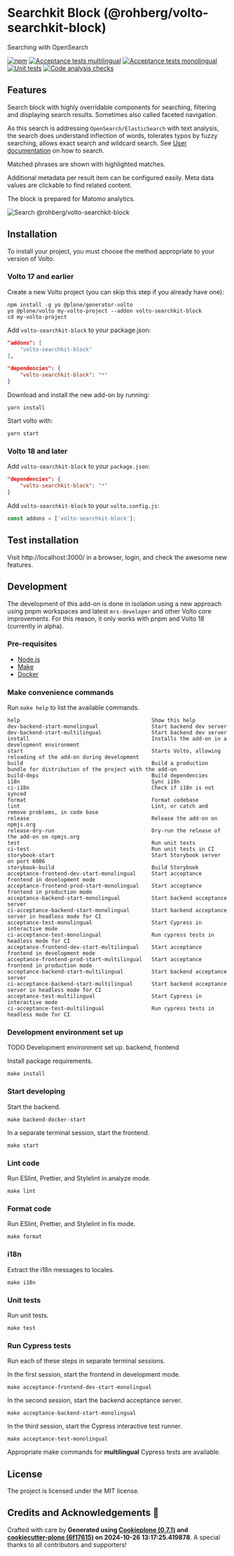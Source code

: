 # Searchkit Block (@rohberg/volto-searchkit-block)

Searching with OpenSearch

[![npm](https://img.shields.io/npm/v/@rohberg/volto-searchkit-block)](https://www.npmjs.com/package/@rohberg/volto-searchkit-block)
[![Acceptance tests multilingual](https://github.com/rohberg/volto-searchkit-block/actions/workflows/acceptance_multilingual.yml/badge.svg)](https://github.com/rohberg/volto-searchkit-block/actions/workflows/acceptance_multilingual.yml)
[![Acceptance tests monolingual](https://github.com/rohberg/volto-searchkit-block/actions/workflows/acceptance_monolingual.yml/badge.svg)](https://github.com/rohberg/volto-searchkit-block/actions/workflows/acceptance_monolingual.yml)
[![Unit tests](https://github.com/rohberg/volto-searchkit-block/actions/workflows/unit.yml/badge.svg)](https://github.com/rohberg/volto-searchkit-block/actions/workflows/unit.yml)
[![Code analysis checks](https://github.com/rohberg/volto-searchkit-block/actions/workflows/code.yml/badge.svg)](https://github.com/rohberg/volto-searchkit-block/actions/workflows/code.yml)

## Features

<!-- TODO README
- user instruction how to search
- backend instructions
- …
 -->

Search block with highly overridable components for searching, filtering and displaying search results. Sometimes also called faceted navigation.

As this search is addressing `OpenSearch/ElasticSearch` with text analysis, the search does understand inflection of words, tolerates typos by fuzzy searching, allows exact search and wildcard search.
See [User documentation](#user-documentation) on how to search.

Matched phrases are shown with highlighted matches.

Additional metadata per result item can be configured easily.
Meta data values are clickable to find related content.

The block is prepared for Matomo analytics.

![Search @rohberg/volto-searchkit-block](public/search.png)

## Installation

To install your project, you must choose the method appropriate to your version of Volto.


### Volto 17 and earlier

Create a new Volto project (you can skip this step if you already have one):

```
npm install -g yo @plone/generator-volto
yo @plone/volto my-volto-project --addon volto-searchkit-block
cd my-volto-project
```

Add `volto-searchkit-block` to your package.json:

```JSON
"addons": [
    "volto-searchkit-block"
],

"dependencies": {
    "volto-searchkit-block": "*"
}
```

Download and install the new add-on by running:

```
yarn install
```

Start volto with:

```
yarn start
```

### Volto 18 and later

Add `volto-searchkit-block` to your `package.json`:

```json
"dependencies": {
    "volto-searchkit-block": "*"
}
```

Add `volto-searchkit-block` to your `volto.config.js`:

```javascript
const addons = ['volto-searchkit-block'];
```

## Test installation

Visit http://localhost:3000/ in a browser, login, and check the awesome new features.


## Development

The development of this add-on is done in isolation using a new approach using pnpm workspaces and latest `mrs-developer` and other Volto core improvements.
For this reason, it only works with pnpm and Volto 18 (currently in alpha).


### Pre-requisites

-   [Node.js](https://6.docs.plone.org/install/create-project.html#node-js)
-   [Make](https://6.docs.plone.org/install/create-project.html#make)
-   [Docker](https://6.docs.plone.org/install/create-project.html#docker)


### Make convenience commands

Run `make help` to list the available commands.

```text
help                                          Show this help
dev-backend-start-monolingual                 Start backend dev server
dev-backend-start-multilingual                Start backend dev server
install                                       Installs the add-on in a development environment
start                                         Starts Volto, allowing reloading of the add-on during development
build                                         Build a production bundle for distribution of the project with the add-on
build-deps                                    Build dependencies
i18n                                          Sync i18n
ci-i18n                                       Check if i18n is not synced
format                                        Format codebase
lint                                          Lint, or catch and remove problems, in code base
release                                       Release the add-on on npmjs.org
release-dry-run                               Dry-run the release of the add-on on npmjs.org
test                                          Run unit tests
ci-test                                       Run unit tests in CI
storybook-start                               Start Storybook server on port 6006
storybook-build                               Build Storybook
acceptance-frontend-dev-start-monolingual     Start acceptance frontend in development mode
acceptance-frontend-prod-start-monolingual    Start acceptance frontend in production mode
acceptance-backend-start-monolingual          Start backend acceptance server
ci-acceptance-backend-start-monolingual       Start backend acceptance server in headless mode for CI
acceptance-test-monolingual                   Start Cypress in interactive mode
ci-acceptance-test-monolingual                Run cypress tests in headless mode for CI
acceptance-frontend-dev-start-multilingual    Start acceptance frontend in development mode
acceptance-frontend-prod-start-multilingual   Start acceptance frontend in production mode
acceptance-backend-start-multilingual         Start backend acceptance server
ci-acceptance-backend-start-multilingual      Start backend acceptance server in headless mode for CI
acceptance-test-multilingual                  Start Cypress in interactive mode
ci-acceptance-test-multilingual               Run cypress tests in headless mode for CI
```

### Development environment set up

TODO Development environment set up. backend, frontend

Install package requirements.

```shell
make install
```

### Start developing

Start the backend.

```shell
make backend-docker-start
```

In a separate terminal session, start the frontend.

```shell
make start
```

### Lint code

Run ESlint, Prettier, and Stylelint in analyze mode.

```shell
make lint
```

### Format code

Run ESlint, Prettier, and Stylelint in fix mode.

```shell
make format
```

### i18n

Extract the i18n messages to locales.

```shell
make i18n
```

### Unit tests

Run unit tests.

```shell
make test
```

### Run Cypress tests

Run each of these steps in separate terminal sessions.

In the first session, start the frontend in development mode.

```shell
make acceptance-frontend-dev-start-monolingual
```

In the second session, start the backend acceptance server.

```shell
make acceptance-backend-start-monolingual
```

In the third session, start the Cypress interactive test runner.

```shell
make acceptance-test-monolingual
```

Appropriate make commands for **multilingual** Cypress tests are available.

## License

The project is licensed under the MIT license.

## Credits and Acknowledgements 🙏

Crafted with care by **Generated using [Cookieplone (0.7.1)](https://github.com/plone/cookieplone) and [cookiecutter-plone (6f17615)](https://github.com/plone/cookiecutter-plone/commit/6f1761520019010ae3799dfa0c6b999b533d59a7) on 2024-10-26 13:17:25.419878**. A special thanks to all contributors and supporters!
